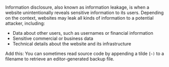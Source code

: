 Information disclosure, also known as information leakage, is when a website unintentionally reveals sensitive information to its users. Depending on the context, websites may leak all kinds of information to a potential attacker, including:
- Data about other users, such as usernames or financial information
- Sensitive commercial or business data
- Technical details about the website and its infrastructure

Add this: You can sometimes read source code by appending a tilde (`~)` to a filename to retrieve an editor-generated backup file.